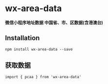 # wx-area-data

**微信小程序地址数据 中国省、市、区数据(含港澳台)**

## Installation
    npm install wx-area-data --save

## 获取数据
    import { pcaa } from 'wx-area-data'
